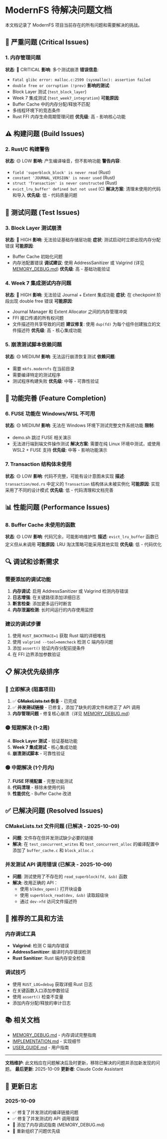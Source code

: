 # ModernFS 待解决问题文档

本文档记录了 ModernFS 项目当前存在的所有问题和需要解决的挑战。

## 🚨 严重问题 (Critical Issues)

### 1. 内存管理问题
**状态**: 🔴 CRITICAL
**影响**: 多个测试崩溃
**错误信息**:
- `Fatal glibc error: malloc.c:2599 (sysmalloc): assertion failed`
- `double free or corruption (!prev)`
**影响的测试**:
- Block Layer 测试 (`test_block_layer`)
- Week 7 集成测试 (`test_week7_integration`)
**可能原因**:
- Buffer Cache 中的内存分配/释放不匹配
- 多线程环境下的竞态条件
- Rust FFI 内存生命周期管理问题
**优先级**: 高 - 影响核心功能

## ⚠️ 构建问题 (Build Issues)

### 2. Rust/C 构建警告
**状态**: 🟡 LOW
**影响**: 产生编译噪音，但不影响功能
**警告内容**:
- `field 'superblock_block' is never read` (Rust)
- `constant 'JOURNAL_VERSION' is never used` (Rust)
- `struct 'Transaction' is never constructed` (Rust)
- `evict_lru_buffer' defined but not used` (C)
**解决方案**: 清理未使用的代码和导入
**优先级**: 低 - 代码质量问题

## 🧪 测试问题 (Test Issues)

### 3. Block Layer 测试崩溃
**状态**: 🔴 HIGH
**影响**: 无法验证基础存储层功能
**症状**: 测试启动时立即出现内存分配错误
**可能原因**:
- Buffer Cache 初始化问题
- 内存池配置错误
**调试建议**: 使用 AddressSanitizer 或 Valgrind (详见 [MEMORY_DEBUG.md](MEMORY_DEBUG.md))
**优先级**: 高 - 基础功能验证

### 4. Week 7 集成测试内存问题
**状态**: 🔴 HIGH
**影响**: 无法验证 Journal + Extent 集成功能
**症状**: 在 checkpoint 阶段出现 double free 错误
**可能原因**:
- Journal Manager 和 Extent Allocator 之间的内存管理冲突
- FFI 接口传递的所有权问题
- 文件描述符共享导致的问题
**建议修复**: 使用 `dup(fd)` 为每个组件创建独立的文件描述符
**优先级**: 高 - 核心集成功能

### 5. 崩溃测试脚本依赖问题
**状态**: 🟡 MEDIUM
**影响**: 无法运行崩溃恢复测试
**依赖问题**:
- 需要 `mkfs.modernfs` 在当前目录
- 需要编译特定的测试程序
- 测试程序构建失败
**优先级**: 中等 - 可靠性验证

## 🔧 功能完善 (Feature Completion)

### 6. FUSE 功能在 Windows/WSL 不可用
**状态**: 🟡 MEDIUM
**影响**: 无法在 Windows 环境下测试完整文件系统功能
**限制**:
- demo.sh 跳过 FUSE 相关演示
- 无法进行端到端文件操作测试
**解决方案**: 需要在纯 Linux 环境中测试，或使用 WSL2 + FUSE 支持
**优先级**: 中等 - 影响功能演示

### 7. Transaction 结构体未使用
**状态**: 🟡 LOW
**影响**: 代码不完整，可能有设计意图未实现
**描述**: `transaction/mod.rs` 中定义的 `Transaction` 结构体从未被实例化
**可能原因**: 实现采用了不同的设计模式
**优先级**: 低 - 代码清理和文档完善

## 📊 性能问题 (Performance Issues)

### 8. Buffer Cache 未使用的函数
**状态**: 🟡 LOW
**影响**: 代码冗余，可能影响维护性
**描述**: `evict_lru_buffer` 函数已定义但从未调用
**可能原因**: LRU 淘汰策略可能采用其他实现
**优先级**: 低 - 代码优化

## 🔍 调试和诊断需求

### 需要添加的调试功能
1. **内存调试**: 启用 AddressSanitizer 或 Valgrind 检测内存错误
2. **日志增强**: 在关键路径添加详细日志
3. **断言检查**: 添加更多运行时断言
4. **内存泄漏检测**: 长时间运行的内存使用监控

### 建议的调试步骤
1. 使用 `RUST_BACKTRACE=1` 获取 Rust 端的详细堆栈
2. 使用 `valgrind --tool=memcheck` 检测 C 端内存问题
3. 添加 `assert()` 验证内存分配前提条件
4. 在 FFI 边界添加参数验证

## 📋 解决优先级排序

### 🔴 立即解决 (阻塞项目)
1. ✅ **~~CMakeLists.txt 恢复~~** - 已完成
2. ✅ **~~并发测试链接~~** - 已修复，添加了缺失的源文件和修正了 API 调用
3. **内存管理问题** - 修复核心崩溃（详见 [MEMORY_DEBUG.md](MEMORY_DEBUG.md)）

### 🟡 短期解决 (1-2周)
4. **Block Layer 测试** - 验证基础功能
5. **Week 7 集成测试** - 核心集成功能
6. **崩溃测试脚本** - 可靠性验证

### 🟢 中期解决 (1个月内)
7. **FUSE 环境配置** - 完整功能测试
8. **代码清理** - 移除未使用代码
9. **性能优化** - Buffer Cache 改进

## ✅ 已解决问题 (Resolved Issues)

### CMakeLists.txt 文件问题 (已解决 - 2025-10-09)
- **问题**: 文件存在但并发测试缺少必要的链接
- **解决**: 在 `test_concurrent_writes` 和 `test_concurrent_alloc` 的编译配置中添加了 `buffer_cache.c` 和 `block_alloc.c`

### 并发测试 API 调用错误 (已解决 - 2025-10-09)
- **问题**: 测试使用了不存在的 `read_superblock(fd, &sb)` 函数
- **解决**: 改用正确的 API：
  - 使用 `blkdev_open()` 打开块设备
  - 使用 `superblock_read(dev, &sb)` 读取超级块
  - 通过 `dev->fd` 访问文件描述符

## 🔧 推荐的工具和方法

### 内存调试工具
- **Valgrind**: 检测 C 端内存错误
- **AddressSanitizer**: 编译时内存错误检测
- **Rust Sanitizer**: Rust 端内存安全检查

### 调试技巧
- 使用 `RUST_LOG=debug` 获取详细 Rust 日志
- 在关键函数入口添加参数验证
- 使用 `assert()` 检查不变量
- 添加内存分配/释放的审计日志

## 📚 相关文档

- [MEMORY_DEBUG.md](MEMORY_DEBUG.md) - 内存调试完整指南
- [IMPLEMENTATION.md](IMPLEMENTATION.md) - 实现细节
- [USER_GUIDE.md](USER_GUIDE.md) - 用户指南

---

**文档维护**: 此文档应在问题解决后及时更新，移除已解决的问题并添加新发现的问题。
**最后更新**: 2025-10-09
**更新者**: Claude Code Assistant

## 📝 更新日志

### 2025-10-09
- ✅ 修复了并发测试的编译链接问题
- ✅ 修复了并发测试的 API 调用错误
- 📄 添加了内存调试指南 (MEMORY_DEBUG.md)
- 📝 重新组织了问题优先级